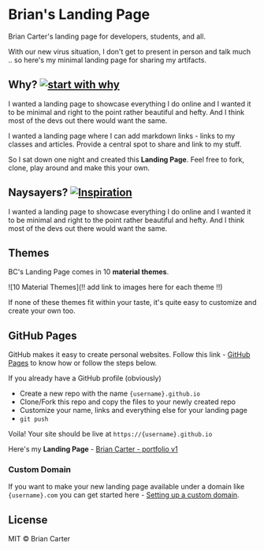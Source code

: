 # Brian's Landing Page

Brian Carter's landing page for developers, students, and all.

With our new virus situation, I don't get to present in person and talk much .. so here's my minimal landing page for sharing my artifacts.

## Why? [![start with why](https://img.shields.io/badge/start%20with-why%3F-brightgreen.svg?style=flat)](https://www.ted.com/talks/simon_sinek_how_great_leaders_inspire_action)

I wanted a landing page to showcase everything I do online and I wanted it to be minimal and right to the point rather beautiful and hefty. And I think most of the devs out there would want the same.

I wanted a landing page where I can add markdown links - links to my classes and articles. Provide a central spot to share and link to my stuff.

So I sat down one night and created this **Landing Page**. Feel free to fork, clone, play around and make this your own.

## Naysayers? [![Inspiration](https://img.shields.io/badge/no%20to-naysayers%3F-brightgreen.svg?style=flat)](https://www.youtube.com/watch?v=RH25VpiEFdc)

I wanted a landing page to showcase everything I do online and I wanted it to be minimal and right to the point rather beautiful and hefty. And I think most of the devs out there would want the same.


## Themes

BC's Landing Page comes in 10 **material themes**.

![10 Material Themes](!! add link to images here for each theme !!)

If none of these themes fit within your taste, it's quite easy to customize and create your own too. 

## GitHub Pages

GitHub makes it easy to create personal websites. Follow this link - [GitHub Pages](https://pages.github.com/) to know how or follow the steps below.

If you already have a GitHub profile (obviously)

* Create a new repo with the name `{username}.github.io`
* Clone/Fork this repo and copy the files to your newly created repo
* Customize your name, links and everything else for your landing page
* `git push`

Voila! Your site should be live at `https://{username}.github.io`

Here's my **Landing Page** - [Brian Carter - portfolio v1](https://bcphd.com)

### Custom Domain

If you want to make your new landing page available under a domain like `{username}.com` you can get started here - [Setting up a custom domain](https://help.github.com/articles/quick-start-setting-up-a-custom-domain/).

## License

MIT © Brian Carter
